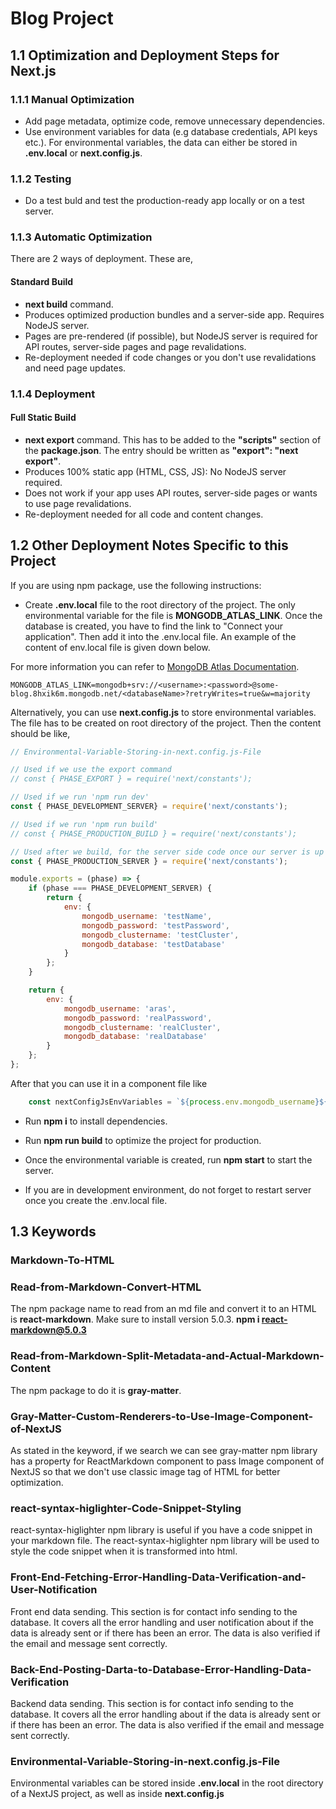 # Blog Project

## 1.1 Optimization and Deployment Steps for Next.js

### 1.1.1 Manual Optimization
- Add page metadata, optimize code, remove unnecessary dependencies.
- Use environment variables for data (e.g database credentials, API keys etc.). For environmental variables, the data can either be stored in **.env.local** or **next.config.js**.

### 1.1.2 Testing
- Do a test buld and test the production-ready app locally or on a test server.

### 1.1.3 Automatic Optimization

There are 2 ways of deployment. These are,

#### Standard Build
- **next build** command.
- Produces optimized production bundles and a server-side app. Requires NodeJS server.
- Pages are pre-rendered (if possible), but NodeJS server is required for API routes, server-side pages and page revalidations.
- Re-deployment needed if code changes or you don't use revalidations and need page updates.

### 1.1.4 Deployment

#### Full Static Build
- **next export** command. This has to be added to the **"scripts"** section of the **package.json**. The entry should be written as **"export": "next export"**.
- Produces 100% static app (HTML, CSS, JS): No NodeJS server required.
- Does not work if your app uses API routes, server-side pages or wants to use page revalidations.
- Re-deployment needed for all code and content changes.

## 1.2 Other Deployment Notes Specific to this Project
If you are using npm package, use the following instructions:
- Create **.env.local** file to the root directory of the project. The only environmental variable for the file is **MONGODB_ATLAS_LINK**. Once the database is created, you have to find the link to "Connect your application". Then add it into the .env.local file. An example of the content of env.local file is given down below.

For more information you can refer to [MongoDB Atlas Documentation](https://www.mongodb.com/docs/manual/tutorial/getting-started/).

```
MONGODB_ATLAS_LINK=mongodb+srv://<username>:<password>@some-blog.8hxik6m.mongodb.net/<databaseName>?retryWrites=true&w=majority
```

Alternatively, you can use **next.config.js** to store environmental variables. The file has to be created on root directory of the project. Then the content should be like,

```javascript
// Environmental-Variable-Storing-in-next.config.js-File

// Used if we use the export command
// const { PHASE_EXPORT } = require('next/constants');

// Used if we run 'npm run dev'
const { PHASE_DEVELOPMENT_SERVER} = require('next/constants');

// Used if we run 'npm run build'
// const { PHASE_PRODUCTION_BUILD } = require('next/constants');

// Used after we build, for the server side code once our server is up and running
const { PHASE_PRODUCTION_SERVER } = require('next/constants');

module.exports = (phase) => {
    if (phase === PHASE_DEVELOPMENT_SERVER) {
        return {
            env: {
                mongodb_username: 'testName',
                mongodb_password: 'testPassword',
                mongodb_clustername: 'testCluster',
                mongodb_database: 'testDatabase'
            }
        };
    }

    return {
        env: {
            mongodb_username: 'aras',
            mongodb_password: 'realPassword',
            mongodb_clustername: 'realCluster',
            mongodb_database: 'realDatabase'
        }
    };
};
```

After that you can use it in a component file like

```javascript
    const nextConfigJsEnvVariables = `${process.env.mongodb_username}${process.env.mongodb_password}${process.env.mongodb_clustername}${process.env.mongodb_database}`;
```

- Run **npm i** to install dependencies.

- Run **npm run build** to optimize the project for production.

- Once the environmental variable is created, run **npm start** to start the server.

- If you are in development environment, do not forget to restart server once you create the .env.local file.

## 1.3 Keywords
### Markdown-To-HTML
### Read-from-Markdown-Convert-HTML
The npm package name to read from an md file and convert it to an HTML is **react-markdown**. Make sure to install version 5.0.3. **npm i react-markdown@5.0.3**
### Read-from-Markdown-Split-Metadata-and-Actual-Markdown-Content
The npm package to do it is **gray-matter**.
### Gray-Matter-Custom-Renderers-to-Use-Image-Component-of-NextJS
As stated in the keyword, if we search we can see gray-matter npm library has a property for ReactMarkdown component to pass Image component of NextJS so that we don't use classic image tag of HTML for better optimization.
### react-syntax-higlighter-Code-Snippet-Styling
react-syntax-higlighter npm library is useful if you have a code snippet in your markdown file. The react-syntax-higlighter npm library will be used to style the code snippet when it is transformed into html.
### Front-End-Fetching-Error-Handling-Data-Verification-and-User-Notification
Front end data sending. This section is for contact info sending to the database. It covers all the error handling and user notification about if the data is already sent or if there has been an error. The data is also verified if the email and message sent correctly.
### Back-End-Posting-Darta-to-Database-Error-Handling-Data-Verification
Backend data sending. This section is for contact info sending to the database. It covers all the error handling about if the data is already sent or if there has been an error. The data is also verified if the email and message sent correctly.
### Environmental-Variable-Storing-in-next.config.js-File
Environmental variables can be stored inside **.env.local** in the root directory of a NextJS project, as well as inside **next.config.js**